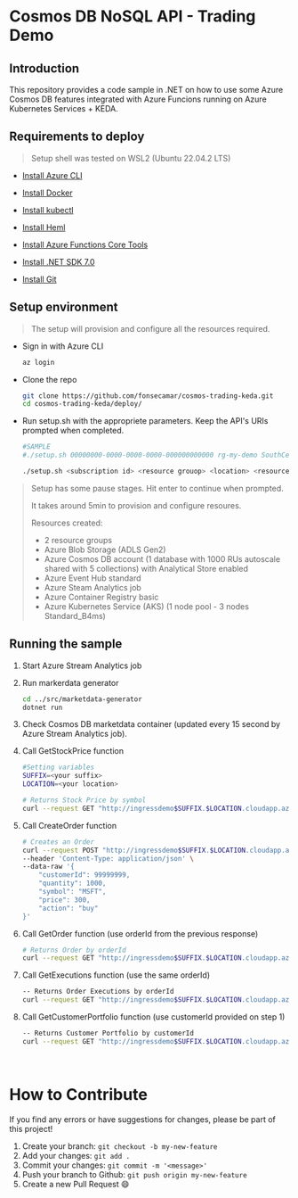 # Cosmos DB NoSQL API - Trading Demo

## Introduction

This repository provides a code sample in .NET on how to use some Azure Cosmos DB features integrated with Azure Funcions running on Azure Kubernetes Services + KEDA.

## Requirements to deploy
> Setup shell was tested on WSL2 (Ubuntu 22.04.2 LTS)

* <a href="https://learn.microsoft.com/en-us/cli/azure/install-azure-cli-linux?pivots=apt#option-1-install-with-one-command" target="_blank">Install Azure CLI</a>

* <a href="https://docs.docker.com/desktop/windows/wsl/#download" target="_blank">Install Docker</a>

* <a href="https://kubernetes.io/docs/tasks/tools/install-kubectl-linux/#install-using-native-package-management" target="_blank">Install kubectl</a>

* <a href="https://helm.sh/docs/intro/install/#from-apt-debianubuntu" target="_blank">Install Heml</a>

* <a href="https://learn.microsoft.com/en-us/azure/azure-functions/functions-run-local?tabs=v4%2Clinux%2Ccsharp%2Cportal%2Cbash#install-the-azure-functions-core-tools" target="_blank">Install Azure Functions Core Tools</a>

* <a href="https://learn.microsoft.com/en-us/dotnet/core/install/linux-ubuntu#install-the-sdk" target="_blank">Install .NET SDK 7.0</a>

* <a href="https://git-scm.com/download/linux" target="_blank">Install Git</a>

## Setup environment

> The setup will provision and configure all the resources required.

* Sign in with Azure CLI

    ```bash
    az login
    ```

* Clone the repo
    ```bash
    git clone https://github.com/fonsecamar/cosmos-trading-keda.git
    cd cosmos-trading-keda/deploy/
    ```

* Run setup.sh with the appropriete parameters. Keep the API's URIs prompted when completed.

    ```bash
    #SAMPLE
    #./setup.sh 00000000-0000-0000-0000-000000000000 rg-my-demo SouthCentralUS myrandomsuffix

    ./setup.sh <subscription id> <resource grouop> <location> <resources suffix>
    ```
> Setup has some pause stages. Hit enter to continue when prompted. 
> 
> It takes around 5min to provision and configure resoures.
>
> Resources created:
> - 2 resource groups
> - Azure Blob Storage (ADLS Gen2)
> - Azure Cosmos DB account (1 database with 1000 RUs autoscale shared with 5 collections) with Analytical Store enabled
> - Azure Event Hub standard
> - Azure Steam Analytics job
> - Azure Container Registry basic
> - Azure Kubernetes Service (AKS) (1 node pool - 3 nodes Standard_B4ms)

## Running the sample

1. Start Azure Stream Analytics job

1. Run markerdata generator

    ```bash
    cd ../src/marketdata-generator
    dotnet run
    ```

1. Check Cosmos DB marketdata container (updated every 15 second by Azure Stream Analytics job).

4. Call GetStockPrice function

    ```bash
    #Setting variables
    SUFFIX=<your suffix>
    LOCATION=<your location>

    # Returns Stock Price by symbol
    curl --request GET "http://ingressdemo$SUFFIX.$LOCATION.cloudapp.azure.com/api/stock/MSFT"
    ```

1. Call CreateOrder function

    ```bash
    # Creates an Order
    curl --request POST "http://ingressdemo$SUFFIX.$LOCATION.cloudapp.azure.com/api/orders/create" \
    --header 'Content-Type: application/json' \
    --data-raw '{
        "customerId": 99999999,
        "quantity": 1000,
        "symbol": "MSFT",
        "price": 300,
        "action": "buy"
    }'
    ```

1. Call GetOrder function (use orderId from the previous response)

    ```bash
    # Returns Order by orderId
    curl --request GET "http://ingressdemo$SUFFIX.$LOCATION.cloudapp.azure.com/api/orders/{orderId}"
    ```

1. Call GetExecutions function (use the same orderId)

    ```bash
    -- Returns Order Executions by orderId
    curl --request GET "http://ingressdemo$SUFFIX.$LOCATION.cloudapp.azure.com/api/orders/execution/{orderId}"
    ```

1. Call GetCustomerPortfolio function (use customerId provided on step 1)

    ```bash
    -- Returns Customer Portfolio by customerId
    curl --request GET "http://ingressdemo$SUFFIX.$LOCATION.cloudapp.azure.com/api/customerPortfolio/{customerId}"
    ```

<br/>

# How to Contribute

If you find any errors or have suggestions for changes, please be part of this project!

1. Create your branch: `git checkout -b my-new-feature`
2. Add your changes: `git add .`
3. Commit your changes: `git commit -m '<message>'`
4. Push your branch to Github: `git push origin my-new-feature`
5. Create a new Pull Request 😄